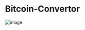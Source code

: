 # Bitcoin-Convertor

![image](https://github.com/isha-73/Bitcoin-Convertor/assets/87441080/973b7828-5fa5-488c-95ee-7e25c4b2eb6f)
